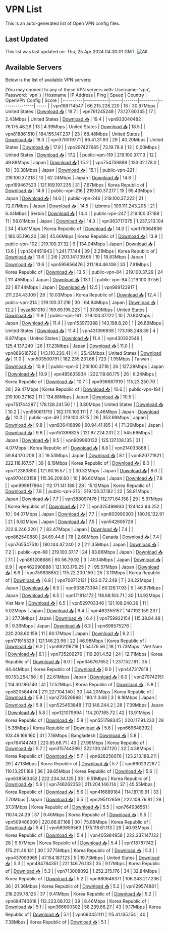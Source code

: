 # VPN List

This is an auto-generated list of Open VPN config files.

## Last Updated

This list was last updated on: Thu, 25 Apr 2024 04:30:01 GMT.
![Alt](https://repobeats.axiom.co/api/embed/186b98318ef1479477931607c1ad7d823f12451f.svg "Repobeats analytics image")

## Available Servers

Below is the list of available VPN servers:

(You may connect to any of these VPN servers with: Username: 'vpn', Password: 'vpn'.)
| Hostname | IP Address | Ping | Speed | Country | OpenVPN Config | Score |
|----------|------------|------|-------|---------|----------------| ----- |
| vpn198714547 | 66.215.226.220 | 16 | 30.87Mbps | United States | [Download 📥](./configs/server_0_US.ovpn) | 19.7 |
| vpn761245248 | 73.127.60.145 | 17 | 2.43Mbps | United States | [Download 📥](./configs/server_1_US.ovpn) | 19.4 |
| vpn933040482 | 76.175.48.29 | 13 | 4.39Mbps | United States | [Download 📥](./configs/server_2_US.ovpn) | 18.5 |
| vpn818861510 | 184.155.147.237 | 23 | 68.48Mbps | United States | [Download 📥](./configs/server_3_US.ovpn) | 18.3 |
| vpn370019771 | 96.41.31.93 | 29 | 40.20Mbps | United States | [Download 📥](./configs/server_4_US.ovpn) | 17.9 |
| vpn297427665 | 73.19.78.9 | 12 | 0.00Mbps | United States | [Download 📥](./configs/server_5_US.ovpn) | 17.2 |
| public-vpn-119 | 219.100.37.113 | 12 | 49.89Mbps | Japan | [Download 📥](./configs/server_6_JP.ovpn) | 15.2 |
| vpn754759888 | 133.32.178.0 | 18 | 30.38Mbps | Japan | [Download 📥](./configs/server_7_JP.ovpn) | 15.1 |
| public-vpn-221 | 219.100.37.218 | 10 | 62.24Mbps | Japan | [Download 📥](./configs/server_8_JP.ovpn) | 14.8 |
| vpn199467523 | 121.169.197.235 | 31 | 7.67Mbps | Korea Republic of | [Download 📥](./configs/server_9_KR.ovpn) | 14.6 |
| public-vpn-216 | 219.100.37.217 | 15 | 95.43Mbps | Japan | [Download 📥](./configs/server_10_JP.ovpn) | 14.6 |
| public-vpn-246 | 219.100.37.222 | 21 | 72.07Mbps | Japan | [Download 📥](./configs/server_11_JP.ovpn) | 14.5 |
| izbmns | 109.111.243.205 | 21 | 6.44Mbps | Serbia | [Download 📥](./configs/server_12_RS.ovpn) | 14.4 |
| public-vpn-247 | 219.100.37.188 | 11 | 56.61Mbps | Japan | [Download 📥](./configs/server_13_JP.ovpn) | 14.3 |
| vpn363717375 | 1.237.213.104 | 34 | 45.61Mbps | Korea Republic of | [Download 📥](./configs/server_14_KR.ovpn) | 14.0 |
| vpn179364836 | 180.65.196.20 | 38 | 45.66Mbps | Korea Republic of | [Download 📥](./configs/server_15_KR.ovpn) | 13.9 |
| public-vpn-102 | 219.100.37.32 | 9 | 134.04Mbps | Japan | [Download 📥](./configs/server_16_JP.ovpn) | 13.6 |
| vpn304451943 | 1.241.77.144 | 39 | 3.21Mbps | Korea Republic of | [Download 📥](./configs/server_17_KR.ovpn) | 13.6 |
| 2i6 | 203.141.139.65 | 19 | 18.83Mbps | Japan | [Download 📥](./configs/server_18_JP.ovpn) | 13.6 |
| vpn595656476 | 211.184.46.106 | 33 | 7.61Mbps | Korea Republic of | [Download 📥](./configs/server_19_KR.ovpn) | 13.5 |
| public-vpn-84 | 219.100.37.29 | 24 | 111.45Mbps | Japan | [Download 📥](./configs/server_20_JP.ovpn) | 13.1 |
| public-vpn-94 | 219.100.37.56 | 22 | 87.44Mbps | Japan | [Download 📥](./configs/server_21_JP.ovpn) | 12.5 |
| vpn989123917 | 211.224.43.109 | 26 | 10.03Mbps | Korea Republic of | [Download 📥](./configs/server_22_KR.ovpn) | 12.4 |
| public-vpn-214 | 219.100.37.216 | 30 | 64.84Mbps | Japan | [Download 📥](./configs/server_23_JP.ovpn) | 12.2 |
| byza881010 | 159.89.195.223 | 1 | 37.60Mbps | United States | [Download 📥](./configs/server_24_US.ovpn) | 11.9 |
| public-vpn-161 | 219.100.37.122 | 10 | 70.80Mbps | Japan | [Download 📥](./configs/server_25_JP.ovpn) | 11.4 |
| vpn153973388 | 143.198.8.20 | 1 | 26.86Mbps | United States | [Download 📥](./configs/server_26_US.ovpn) | 11.4 |
| vpn431396938 | 173.198.248.39 | 4 | 6.87Mbps | United States | [Download 📥](./configs/server_27_US.ovpn) | 11.4 |
| vpn430322549 | 125.4.137.240 | 26 | 17.23Mbps | Japan | [Download 📥](./configs/server_28_JP.ovpn) | 11.0 |
| vpn889616726 | 143.110.230.41 | 4 | 25.42Mbps | United States | [Download 📥](./configs/server_29_US.ovpn) | 11.0 |
| vpn503500791 | 182.235.231.66 | 723 | 1.95Mbps | Taiwan | [Download 📥](./configs/server_30_TW.ovpn) | 10.9 |
| public-vpn-0 | 219.100.37.18 | 26 | 127.28Mbps | Japan | [Download 📥](./configs/server_31_JP.ovpn) | 10.9 |
| vpn485635934 | 222.119.66.175 | 26 | 6.24Mbps | Korea Republic of | [Download 📥](./configs/server_32_KR.ovpn) | 10.7 |
| vpn936687919 | 115.23.250.70 | 28 | 29.47Mbps | Korea Republic of | [Download 📥](./configs/server_33_KR.ovpn) | 10.6 |
| public-vpn-184 | 219.100.37.162 | 11 | 134.88Mbps | Japan | [Download 📥](./configs/server_34_JP.ovpn) | 10.5 |
| vpn751744287 | 178.128.241.50 | 1 | 3.80Mbps | United States | [Download 📥](./configs/server_35_US.ovpn) | 10.2 |
| vpn550611710 | 182.170.103.111 | 7 | 8.46Mbps | Japan | [Download 📥](./configs/server_36_JP.ovpn) | 10.0 |
| public-vpn-49 | 219.100.37.15 | 26 | 353.69Mbps | Japan | [Download 📥](./configs/server_37_JP.ovpn) | 9.8 |
| vpn836416898 | 60.94.41.185 | 4 | 71.36Mbps | Japan | [Download 📥](./configs/server_38_JP.ovpn) | 9.6 |
| vpn151388825 | 121.87.224.231 | 2 | 545.66Mbps | Japan | [Download 📥](./configs/server_39_JP.ovpn) | 9.5 |
| vpn909960132 | 125.137.108.135 | 31 | 4.07Mbps | Korea Republic of | [Download 📥](./configs/server_40_KR.ovpn) | 8.8 |
| vpn214033868 | 59.84.170.209 | 3 | 19.53Mbps | Japan | [Download 📥](./configs/server_41_JP.ovpn) | 8.1 |
| vpn820771821 | 222.118.167.57 | 39 | 8.19Mbps | Korea Republic of | [Download 📥](./configs/server_42_KR.ovpn) | 8.0 |
| vpn712383890 | 121.80.16.57 | 2 | 30.32Mbps | Japan | [Download 📥](./configs/server_43_JP.ovpn) | 8.0 |
| vpn970403158 | 115.36.209.60 | 10 | 86.60Mbps | Japan | [Download 📥](./configs/server_44_JP.ovpn) | 7.8 |
| vpn999617864 | 112.171.141.188 | 28 | 15.12Mbps | Korea Republic of | [Download 📥](./configs/server_45_KR.ovpn) | 7.8 |
| public-vpn-215 | 219.100.37.182 | 22 | 58.91Mbps | Japan | [Download 📥](./configs/server_46_JP.ovpn) | 7.7 |
| vpn388097476 | 112.171.64.158 | 29 | 5.97Mbps | Korea Republic of | [Download 📥](./configs/server_47_KR.ovpn) | 7.7 |
| vpn325499930 | 124.143.94.252 | 10 | 94.07Mbps | Japan | [Download 📥](./configs/server_48_JP.ovpn) | 7.7 |
| vpn603990303 | 180.16.132.91 | 21 | 6.62Mbps | Japan | [Download 📥](./configs/server_49_JP.ovpn) | 7.5 |
| vpn542605726 | 222.6.246.220 | 7 | 82.47Mbps | Japan | [Download 📥](./configs/server_50_JP.ovpn) | 7.4 |
| vpn862540880 | 24.69.44.6 | 78 | 2.68Mbps | Canada | [Download 📥](./configs/server_51_CA.ovpn) | 7.4 |
| vpn765547510 | 180.144.47.240 | 2 | 211.35Mbps | Japan | [Download 📥](./configs/server_52_JP.ovpn) | 7.2 |
| public-vpn-68 | 219.100.37.17 | 24 | 83.86Mbps | Japan | [Download 📥](./configs/server_53_JP.ovpn) | 7.1 |
| vpn861208686 | 60.56.79.92 | 3 | 49.14Mbps | Japan | [Download 📥](./configs/server_54_JP.ovpn) | 6.9 |
| vpn462090888 | 121.103.176.25 | 7 | 95.57Mbps | Japan | [Download 📥](./configs/server_55_JP.ovpn) | 6.9 |
| vpn759838852 | 115.22.200.159 | 25 | 3.11Mbps | Korea Republic of | [Download 📥](./configs/server_56_KR.ovpn) | 6.9 |
| vpn700712131 | 123.0.72.249 | 7 | 34.22Mbps | Japan | [Download 📥](./configs/server_57_JP.ovpn) | 6.5 |
| vpn933873384 | 60.126.17.93 | 5 | 46.97Mbps | Japan | [Download 📥](./configs/server_58_JP.ovpn) | 6.5 |
| vpn171814172 | 118.68.163.71 | 30 | 14.92Mbps | Viet Nam | [Download 📥](./configs/server_59_VN.ovpn) | 6.5 |
| vpn529703346 | 121.109.240.39 | 11 | 5.02Mbps | Japan | [Download 📥](./configs/server_60_JP.ovpn) | 6.4 |
| vpn463355157 | 147.192.159.237 | 3 | 27.73Mbps | Japan | [Download 📥](./configs/server_61_JP.ovpn) | 6.4 |
| vpn759922154 | 115.38.84.48 | 9 | 9.36Mbps | Japan | [Download 📥](./configs/server_62_JP.ovpn) | 6.3 |
| vpn898575276 | 220.208.60.159 | 11 | 60.17Mbps | Japan | [Download 📥](./configs/server_63_JP.ovpn) | 6.2 |
| vpn171915329 | 121.146.23.96 | 22 | 46.98Mbps | Korea Republic of | [Download 📥](./configs/server_64_KR.ovpn) | 6.2 |
| vpn892118719 | 1.54.176.56 | 18 | 11.73Mbps | Viet Nam | [Download 📥](./configs/server_65_VN.ovpn) | 6.1 |
| vpn735209276 | 119.201.4.52 | 24 | 12.71Mbps | Korea Republic of | [Download 📥](./configs/server_66_KR.ovpn) | 6.0 |
| vpn646767652 | 1.237.152.181 | 35 | 44.44Mbps | Korea Republic of | [Download 📥](./configs/server_67_KR.ovpn) | 6.0 |
| vpn447317818 | 60.153.254.156 | 6 | 22.61Mbps | Japan | [Download 📥](./configs/server_68_JP.ovpn) | 6.0 |
| vpn279742151 | 114.30.186.140 | 41 | 17.52Mbps | Korea Republic of | [Download 📥](./configs/server_69_KR.ovpn) | 5.8 |
| vpn820584474 | 211.227.104.140 | 30 | 44.20Mbps | Korea Republic of | [Download 📥](./configs/server_70_KR.ovpn) | 5.8 |
| vpn273526988 | 180.11.3.68 | 3 | 9.18Mbps | Japan | [Download 📥](./configs/server_71_JP.ovpn) | 5.8 |
| vpn525453848 | 113.148.244.2 | 28 | 7.39Mbps | Japan | [Download 📥](./configs/server_72_JP.ovpn) | 5.8 |
| vpn121079994 | 114.207.165.72 | 42 | 13.91Mbps | Korea Republic of | [Download 📥](./configs/server_73_KR.ovpn) | 5.8 |
| vpn551798345 | 220.117.91.233 | 28 | 5.38Mbps | Korea Republic of | [Download 📥](./configs/server_74_KR.ovpn) | 5.8 |
| vpn669648392 | 103.49.169.160 | 31 | 7.16Mbps | Bangladesh | [Download 📥](./configs/server_75_BD.ovpn) | 5.8 |
| vpn764144743 | 220.85.68.71 | 43 | 27.99Mbps | Korea Republic of | [Download 📥](./configs/server_76_KR.ovpn) | 5.7 |
| vpn315744286 | 222.100.247.120 | 32 | 4.58Mbps | Korea Republic of | [Download 📥](./configs/server_77_KR.ovpn) | 5.7 |
| vpn828256676 | 123.213.188.211 | 29 | 47.13Mbps | Korea Republic of | [Download 📥](./configs/server_78_KR.ovpn) | 5.7 |
| vpn860232267 | 110.13.251.189 | 36 | 39.65Mbps | Korea Republic of | [Download 📥](./configs/server_79_KR.ovpn) | 5.6 |
| vpn638563452 | 222.234.34.125 | 33 | 9.51Mbps | Korea Republic of | [Download 📥](./configs/server_80_KR.ovpn) | 5.6 |
| vpn746262353 | 211.204.146.114 | 37 | 45.55Mbps | Korea Republic of | [Download 📥](./configs/server_81_KR.ovpn) | 5.6 |
| vpn416889184 | 114.187.19.91 | 33 | 7.70Mbps | Japan | [Download 📥](./configs/server_82_JP.ovpn) | 5.5 |
| vpn295112659 | 222.109.76.81 | 28 | 37.31Mbps | Korea Republic of | [Download 📥](./configs/server_83_KR.ovpn) | 5.5 |
| vpn764936561 | 110.14.24.39 | 37 | 9.46Mbps | Korea Republic of | [Download 📥](./configs/server_84_KR.ovpn) | 5.5 |
| vpn509486009 | 220.88.87.168 | 30 | 75.88Mbps | Korea Republic of | [Download 📥](./configs/server_85_KR.ovpn) | 5.4 |
| vpn560659563 | 175.116.61.113 | 29 | 40.93Mbps | Korea Republic of | [Download 📥](./configs/server_86_KR.ovpn) | 5.4 |
| vpn405984858 | 222.237.147.122 | 28 | 9.57Mbps | Korea Republic of | [Download 📥](./configs/server_87_KR.ovpn) | 5.4 |
| vpn118787742 | 175.211.49.131 | 30 | 37.75Mbps | Korea Republic of | [Download 📥](./configs/server_88_KR.ovpn) | 5.3 |
| vpn437093965 | 47.154.187.123 | 5 | 19.73Mbps | United States | [Download 📥](./configs/server_89_US.ovpn) | 5.3 |
| vpn484784351 | 221.146.76.133 | 35 | 9.17Mbps | Korea Republic of | [Download 📥](./configs/server_90_KR.ovpn) | 5.3 |
| vpn713008092 | 1.252.215.176 | 34 | 32.84Mbps | Korea Republic of | [Download 📥](./configs/server_91_KR.ovpn) | 5.2 |
| vpn980646371 | 106.243.217.236 | 36 | 21.36Mbps | Korea Republic of | [Download 📥](./configs/server_92_KR.ovpn) | 5.2 |
| vpn129574881 | 218.209.78.125 | 37 | 9.41Mbps | Korea Republic of | [Download 📥](./configs/server_93_KR.ovpn) | 5.2 |
| vpn684740818 | 112.223.68.102 | 39 | 8.46Mbps | Korea Republic of | [Download 📥](./configs/server_94_KR.ovpn) | 5.1 |
| vpn366600302 | 58.239.66.27 | 43 | 9.17Mbps | Korea Republic of | [Download 📥](./configs/server_95_KR.ovpn) | 5.1 |
| vpn690451111 | 115.41.135.154 | 40 | 7.38Mbps | Korea Republic of | [Download 📥](./configs/server_96_KR.ovpn) | 5.1 |
